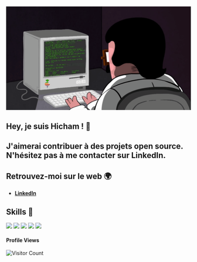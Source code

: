 ![gif](programming.gif)
## Hey, je suis Hicham ! 👋

## J'aimerai contribuer à des projets open source. N'hésitez pas à me contacter sur LinkedIn.

## Retrouvez-moi sur le web 🌍

- [**LinkedIn**](https://www.linkedin.com/in/hicham-guendouz-578759125/)

## Skills 🚀

![](https://img.shields.io/badge/HTML5-E34F26?style=for-the-badge&logo=html5&logoColor=white)
![](https://img.shields.io/badge/CSS3-1572B6?style=for-the-badge&logo=css3&logoColor=white)
![](https://img.shields.io/badge/JavaScript-F7DF1E?style=for-the-badge&logo=javascript&logoColor=black)
![](https://img.shields.io/badge/Bootstrap-563D7C?style=for-the-badge&logo=bootstrap&logoColor=white)
![](https://img.shields.io/badge/PHP-777BB4?style=for-the-badge&logo=php&logoColor=white)
#### Profile Views

![Visitor Count](https://profile-counter.glitch.me/{Hicham77500}/count.svg)
